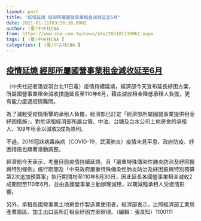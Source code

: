 ```yaml
---
layout: post
title: "疫情延燒 經部所屬國營事業租金減收延至6月"
date: 2021-01-11T03:56:38.000Z
author: (臺)中央社CNA
from: https://www.cna.com.tw/news/afe/202101110061.aspx
tags: [ (臺)中央社CNA ]
categories: [ (臺)中央社CNA ]
---
```

<!--1610337398000-->
[疫情延燒 經部所屬國營事業租金減收延至6月](https://www.cna.com.tw/news/afe/202101110061.aspx)
------

<div>
<div></div><div class="paragraph"><p>（中央社記者潘姿羽台北11日電）疫情持續延燒，經濟部今天宣布延長紓困方案，所屬國營事業租金減收措施延長至110年6月，藉由減收租金降低承租人負擔，更有能力度過疫情難關。</p><p>為了減輕受疫情衝擊的承租人負擔，經濟部已訂定「經濟部所屬國營事業提供租金紓困措施」，對於承租經濟部所屬台電、中油、台糖及台水公司土地房舍的承租人，109年租金以減收2成為原則。</p><p>不過，2019冠狀病毒疾病（COVID-19，武漢肺炎）疫情未見平息，政府防疫、紓困措施也跟著滾動調整。</p><p>經濟部今天表示，考量目前疫情持續延燒，且「嚴重特殊傳染性肺炎防治及紓困振興特別條例」施行期間及「中央政府嚴重特殊傳染性肺炎防治及紓困振興特別預算第2次追加預算案」執行期間均至110年6月30日，因此延長各國營事業租金減收2成期間至110年6月，並由各國營事業主動辦理減租，以期減輕承租人受疫情影響。</p><p>另外，承租各國營事業土地房舍作製造業使用者，經濟部表示，比照經濟部工業局產業園區、加工出口區所訂租金紓困方案辦理。（編輯：張良知）1100111</p></div>
</div>
